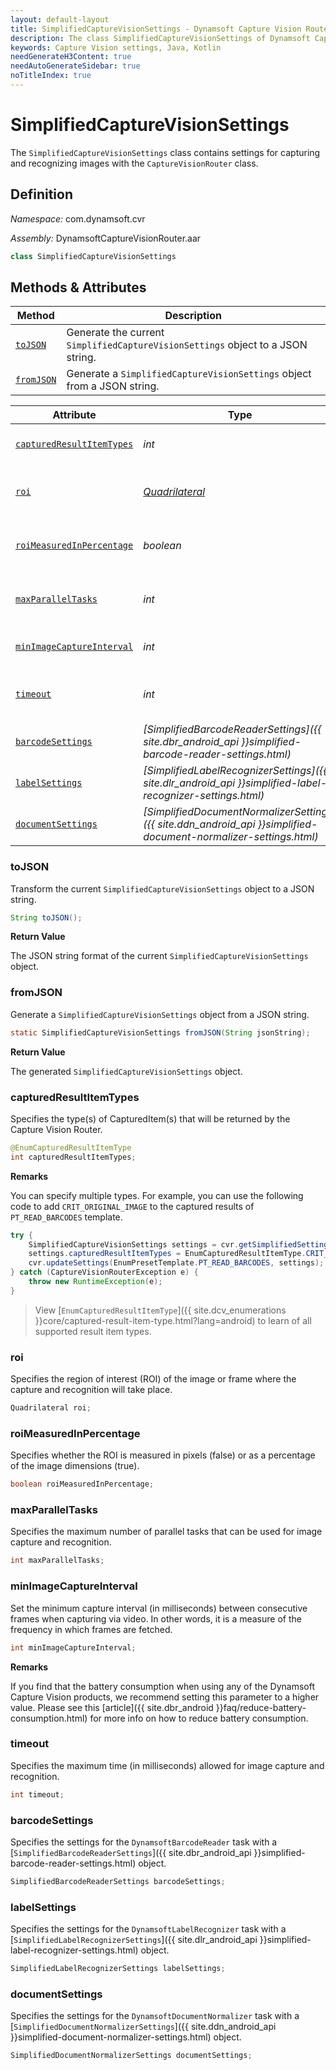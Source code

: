 ```yaml
---
layout: default-layout
title: SimplifiedCaptureVisionSettings - Dynamsoft Capture Vision Router Module Android Edition API Reference
description: The class SimplifiedCaptureVisionSettings of Dynamsoft Capture Vision Router Module contains settings for capturing and recognizing images with the CaptureVisionRouter class.
keywords: Capture Vision settings, Java, Kotlin
needGenerateH3Content: true
needAutoGenerateSidebar: true
noTitleIndex: true
---
```


# SimplifiedCaptureVisionSettings

The `SimplifiedCaptureVisionSettings` class contains settings for capturing and recognizing images with the `CaptureVisionRouter` class.

## Definition

*Namespace:* com.dynamsoft.cvr

*Assembly:* DynamsoftCaptureVisionRouter.aar

```java
class SimplifiedCaptureVisionSettings
```

## Methods & Attributes

| Method               | Description |
|----------------------|-------------|
| [`toJSON`](#tojson) | Generate the current `SimplifiedCaptureVisionSettings` object to a JSON string. |
| [`fromJSON`](#fromjson) | Generate a `SimplifiedCaptureVisionSettings` object from a JSON string. |

| Attribute | Type | Description |
| --------- | ---- | ----------- |
| [`capturedResultItemTypes`](#capturedresultitemtypes) | *int* | Specifies the type(s) of CapturedItem(s) that will be captured. |
| [`roi`](#roi) | *[Quadrilateral](../../core/basic-structures/quadrilateral.md)* | Specifies the region of interest (ROI) of the image or frame where the capture and recognition will take place. |
| [`roiMeasuredInPercentage`](#roimeasuredinpercentage) | *boolean* | pecifies whether the ROI is measured in pixels (false) or as a percentage of the image dimensions (true). |
| [`maxParallelTasks`](#maxparalleltasks) | *int* | Specifies the maximum number of parallel tasks that can be used for image capture and recognition. |
| [`minImageCaptureInterval`](#minimagecaptureinterval) | *int* | Set the minimum capture interval, measured in milliseconds. |
| [`timeout`](#timeout) | *int* | Specifies the maximum time (in milliseconds) allowed for image capture and recognition. |
| [`barcodeSettings`](#barcodesettings) | *[SimplifiedBarcodeReaderSettings]({{ site.dbr_android_api }}simplified-barcode-reader-settings.html)* | Specifies the settings for the `DynamsoftBarcodeReader` task. |
| [`labelSettings`](#labelsettings) | *[SimplifiedLabelRecognizerSettings]({{ site.dlr_android_api }}simplified-label-recognizer-settings.html)* | Specifies the settings for the `DynamsoftLabelRecognizer` task. |
| [`documentSettings`](#documentsettings) | *[SimplifiedDocumentNormalizerSettings]({{ site.ddn_android_api }}simplified-document-normalizer-settings.html)* | Specifies the settings for the `DynamsoftDocumentNormalizer` task. |

### toJSON

Transform the current `SimplifiedCaptureVisionSettings` object to a JSON string.

```java
String toJSON();
```

**Return Value**

The JSON string format of the current `SimplifiedCaptureVisionSettings` object.

### fromJSON

Generate a `SimplifiedCaptureVisionSettings` object from a JSON string.

```java
static SimplifiedCaptureVisionSettings fromJSON(String jsonString);
```

**Return Value**

The generated `SimplifiedCaptureVisionSettings` object.

### capturedResultItemTypes

Specifies the type(s) of CapturedItem(s) that will be returned by the Capture Vision Router.

```java
@EnumCapturedResultItemType
int capturedResultItemTypes;
```

**Remarks**

You can specify multiple types. For example, you can use the following code to add `CRIT_ORIGINAL_IMAGE` to the captured results of `PT_READ_BARCODES` template.

```java
try {
    SimplifiedCaptureVisionSettings settings = cvr.getSimplifiedSettings(EnumPresetTemplate.PT_READ_BARCODES);
    settings.capturedResultItemTypes = EnumCapturedResultItemType.CRIT_BARCODE | EnumCapturedResultItemType.CRIT_ORIGINAL_IMAGE;
    cvr.updateSettings(EnumPresetTemplate.PT_READ_BARCODES, settings);
} catch (CaptureVisionRouterException e) {
    throw new RuntimeException(e);
}
```

> View [`EnumCapturedResultItemType`]({{ site.dcv_enumerations }}core/captured-result-item-type.html?lang=android) to learn of all supported result item types.

### roi

Specifies the region of interest (ROI) of the image or frame where the capture and recognition will take place.

```java
Quadrilateral roi;
```

### roiMeasuredInPercentage

Specifies whether the ROI is measured in pixels (false) or as a percentage of the image dimensions (true).

```java
boolean roiMeasuredInPercentage;
```

### maxParallelTasks

Specifies the maximum number of parallel tasks that can be used for image capture and recognition.

```java
int maxParallelTasks;
```

### minImageCaptureInterval

Set the minimum capture interval (in milliseconds) between consecutive frames when capturing via video. In other words, it is a measure of the frequency in which frames are fetched.

```java
int minImageCaptureInterval;
```

**Remarks**

If you find that the battery consumption when using any of the Dynamsoft Capture Vision products, we recommend setting this parameter to a higher value. Please see this [article]({{ site.dbr_android }}faq/reduce-battery-consumption.html) for more info on how to reduce battery consumption.

### timeout

Specifies the maximum time (in milliseconds) allowed for image capture and recognition.

```java
int timeout;
```

### barcodeSettings

Specifies the settings for the `DynamsoftBarcodeReader` task with a [`SimplifiedBarcodeReaderSettings`]({{ site.dbr_android_api }}simplified-barcode-reader-settings.html) object.

```java
SimplifiedBarcodeReaderSettings barcodeSettings;
```

### labelSettings

Specifies the settings for the `DynamsoftLabelRecognizer` task with a [`SimplifiedLabelRecognizerSettings`]({{ site.dlr_android_api }}simplified-label-recognizer-settings.html) object.

```java
SimplifiedLabelRecognizerSettings labelSettings;
```

### documentSettings

Specifies the settings for the `DynamsoftDocumentNormalizer` task with a [`SimplifiedDocumentNormalizerSettings`]({{ site.ddn_android_api }}simplified-document-normalizer-settings.html) object.

```java
SimplifiedDocumentNormalizerSettings documentSettings;
```
